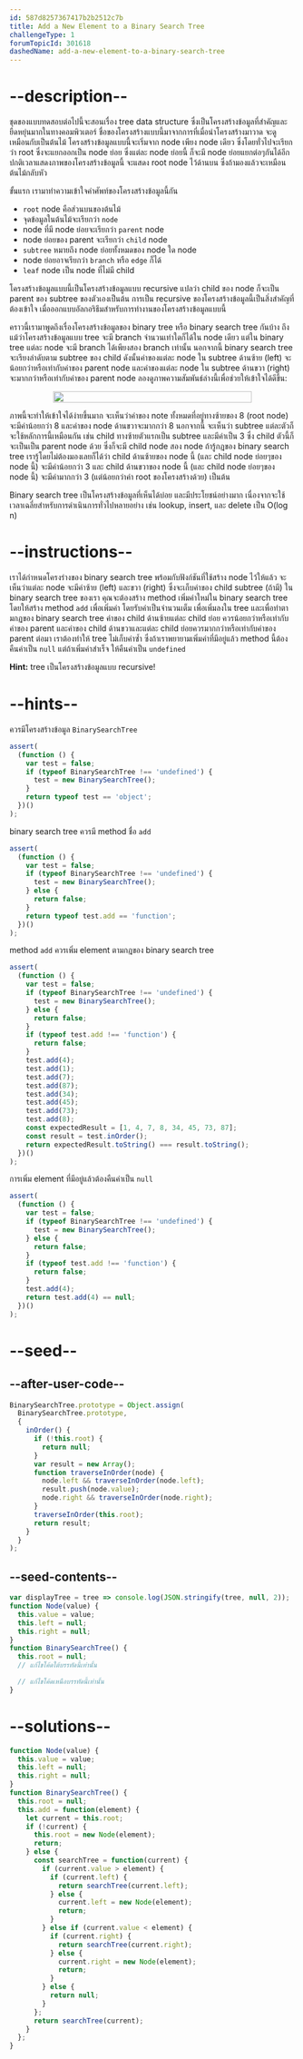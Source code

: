 ```yaml
---
id: 587d8257367417b2b2512c7b
title: Add a New Element to a Binary Search Tree
challengeType: 1
forumTopicId: 301618
dashedName: add-a-new-element-to-a-binary-search-tree
---
```


# --description--

ชุดของแบบทดสอบต่อไปนี้จะสอนเรื่อง tree data structure ซึ่งเป็นโครงสร้างข้อมูลที่สำคัญและยืดหยุ่นมากในทางคอมพิวเตอร์ 
ชื่อของโครงสร้างแบบนี้มาจากการที่เมื่อนำโครงสร้างมาวาด จะดูเหมือนกับเป็นต้นไม้ 
โครงสร้างข้อมูลแบบนี้จะเริ่มจาก node เพียง node เดียว ซึ่งโดยทั่วไปจะเรียกว่า root ซึ่งจะแยกออกเป็น node ย่อย ซึ่งแต่ละ node ย่อยนี้ ก็จะมี node ย่อยแยกต่อๆกันได้อีก 
ปกติเวลาแสดงภาพของโครงสร้างข้อมูลนี้ จะแสดง root node ไว้ด้านบน ซึ่งถ้ามองแล้วจะเหมือนต้นไม้กลับหัว

ขั้นแรก เรามาทำความเข้าใจคำศัพท์ของโครงสร้างข้อมูลนี้กัน

- `root` node คือส่วนบนของต้นไม้  
- จุดข้อมูลในต้นไม้จะเรียกว่า `node`   
- node ที่มี node ย่อยจะเรียกว่า `parent` node
- node ย่อยของ parent จะเรียกว่า `child` node 
- `subtree` หมายถึง node ย่อยทั้งหมดของ node ใด node 
- node ย่อยอาจเรียกว่า `branch` หรือ `edge` ก็ได้
- `leaf` node เป็น node ที่ไม่มี child 

โครงสร้างข้อมูลแบบนี้เป็นโครงสร้างข้อมูลแบบ recursive 
แปลว่า child ของ node ก็จะเป็น parent ของ subtree ของตัวเองเป็นต้น 
การเป็น recursive ของโครงสร้างข้อมูลนี้เป็นสิ่งสำคัญที่ต้องเข้าใจ เมื่อออกแบบอัลกอริธึมสำหรับการทำงานของโครงสร้างข้อมูลแบบนี้

คราวนี้เรามาพูดถึงเรื่องโครงสร้างข้อมูลของ binary tree หรือ binary search tree กันบ้าง
ถึงแม้ว่าโครงสร้างข้อมูลแบบ tree จะมี branch จำนวนเท่าใดก็ได้ใน node เดียว แต่ใน binary tree แต่ละ node จะมี branch ได้เพียงสอง branch เท่านั้น
นอกจากนี้ binary search tree จะเรียงลำดับตาม subtree ของ child ดังนั้นค่าของแต่ละ node ใน subtree ด้านซ้าย (left) จะน้อยกว่าหรือเท่ากับค่าของ parent node และค่าของแต่ละ node ใน subtree ด้านขวา (right) จะมากกว่าหรือเท่ากับค่าของ parent node 
ลองดูภาพความสัมพันธ์ล่างนี้เพื่อช่วยให้เข้าใจได้ดีขึ้น:

<div style='width: 100%; display: flex; justify-content: center; align-items: center;'><img style='width: 100%; max-width: 350px; background-color: var(--gray-05);' src='https://user-images.githubusercontent.com/18563015/32136009-1e665d98-bbd6-11e7-9133-63184f9f9182.png'></div>

ภาพนี้จะทำให้เข้าใจได้ง่ายขึ้นมาก 
จะเห็นว่าค่าของ note ทั้งหมดที่อยู่ทางซ้ายของ 8 (root node) จะมีค่าน้อยกว่า 8 และค่าของ node ด้านขวาจะมากกว่า 8 
นอกจากนี้ จะเห็นว่า subtree แต่ละตัวก็จะใช้หลักการนี้เหมือนกัน 
เช่น child ทางซ้ายตัวแรกเป็น subtree และมีค่าเป็น 3
ซึ่ง child ตัวนี้ก็จะเป็นเป็น parent node ด้วย ซึ่งก็จะมี child node สอง node
ถ้ารู้กฎของ binary search tree เรารู้โดยไม่ต้องมองเลยก็ได้ว่า child ด้านซ้ายของ node นี้ (และ child node ย่อยๆของ node นี้) จะมีค่าน้อยกว่า 3 และ child ด้านขวาของ node นี้ (และ child node ย่อยๆของ node นี้) จะมีค่ามากกว่า 3 (แต่น้อยกว่าค่า root ของโครงสร้างด้วย) เป็นต้น

Binary search tree เป็นโครงสร้างข้อมูลที่เห็นได้บ่อย และมีประโยชน์อย่างมาก เนื่องจากจะใช้เวลาเฉลี่ยสำหรับการดำเนินการทั่วไปหลายอย่าง เช่น lookup, insert, และ delete เป็น O(log n)

# --instructions--

เราได้กำหนดโครงร่างของ binary search tree พร้อมกับฟังก์ชันที่ใช้สร้าง node ไว้ให้แล้ว 
จะเห็นว่าแต่ละ node จะมีค่าซ้าย (left) และขวา (right) ซึ่งจะเก็บค่าของ child subtree (ถ้ามี) 
ใน binary search tree ของเรา คุณจะต้องสร้าง method เพิ่มค่าใหม่ใน binary search tree 
โดยให้สร้าง method `add` เพื่อเพิ่มค่า โดยรับค่าเป็นจำนวนเต็ม เพื่อเพิ่มลงใน tree 
และเพื่อทำตามกฏของ binary search tree ค่าของ child ด้านซ้ายแต่ละ child ย่อย ควรน้อยกว่าหรือเท่ากับค่าของ parent และค่าของ child ด้านขวาและแต่ละ child ย่อยควรมากกว่าหรือเท่ากับค่าของ parent 
ต่อมา เราต้องทำให้ tree ไม่เก็บค่าซ้ำ ซึ่งถ้าเราพยายามเพิ่มค่าที่มีอยู่แล้ว method นี้ต้องคืนค่าเป็น `null` แต่ถ้าเพิ่มค่าสำเร็จ ให้คืนค่าเป็น `undefined`

**Hint:** tree เป็นโครงสร้างข้อมูลแบบ recursive!

# --hints--

ควรมีโครงสร้างข้อมูล `BinarySearchTree`

```js
assert(
  (function () {
    var test = false;
    if (typeof BinarySearchTree !== 'undefined') {
      test = new BinarySearchTree();
    }
    return typeof test == 'object';
  })()
);
```

binary search tree ควรมี method ชื่อ `add`

```js
assert(
  (function () {
    var test = false;
    if (typeof BinarySearchTree !== 'undefined') {
      test = new BinarySearchTree();
    } else {
      return false;
    }
    return typeof test.add == 'function';
  })()
);
```

method `add` ควรเพิ่ม element ตามกฎของ binary search tree

```js
assert(
  (function () {
    var test = false;
    if (typeof BinarySearchTree !== 'undefined') {
      test = new BinarySearchTree();
    } else {
      return false;
    }
    if (typeof test.add !== 'function') {
      return false;
    }
    test.add(4);
    test.add(1);
    test.add(7);
    test.add(87);
    test.add(34);
    test.add(45);
    test.add(73);
    test.add(8);
    const expectedResult = [1, 4, 7, 8, 34, 45, 73, 87];
    const result = test.inOrder();
    return expectedResult.toString() === result.toString();
  })()
);
```

การเพิ่ม element ที่มีอยู่แล้วต้องคืนค่าเป็น `null`

```js
assert(
  (function () {
    var test = false;
    if (typeof BinarySearchTree !== 'undefined') {
      test = new BinarySearchTree();
    } else {
      return false;
    }
    if (typeof test.add !== 'function') {
      return false;
    }
    test.add(4);
    return test.add(4) == null;
  })()
);
```

# --seed--

## --after-user-code--

```js
BinarySearchTree.prototype = Object.assign(
  BinarySearchTree.prototype,
  {
    inOrder() {
      if (!this.root) {
        return null;
      }
      var result = new Array();
      function traverseInOrder(node) {
        node.left && traverseInOrder(node.left);
        result.push(node.value);
        node.right && traverseInOrder(node.right);
      }
      traverseInOrder(this.root);
      return result;
    }
  }
);
```

## --seed-contents--

```js
var displayTree = tree => console.log(JSON.stringify(tree, null, 2));
function Node(value) {
  this.value = value;
  this.left = null;
  this.right = null;
}
function BinarySearchTree() {
  this.root = null;
  // แก้ไขโค้ดใต้บรรทัดนี้เท่านั้น

  // แก้ไขโค้ดเหนือบรรทัดนี้เท่านั้น
}
```

# --solutions--

```js
function Node(value) {
  this.value = value;
  this.left = null;
  this.right = null;
}
function BinarySearchTree() {
  this.root = null;
  this.add = function(element) {
    let current = this.root;
    if (!current) {
      this.root = new Node(element);
      return;
    } else {
      const searchTree = function(current) {
        if (current.value > element) {
          if (current.left) {
            return searchTree(current.left);
          } else {
            current.left = new Node(element);
            return;
          }
        } else if (current.value < element) {
          if (current.right) {
            return searchTree(current.right);
          } else {
            current.right = new Node(element);
            return;
          }
        } else {
          return null;
        }
      };
      return searchTree(current);
    }
  };
}
```
